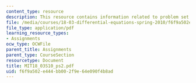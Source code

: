 ```yaml
---
content_type: resource
description: This resource contains information related to problem set 2.
file: /media/courses/18-03-differential-equations-spring-2010/f6f9a502e444bb002f9e64e090f4b8ad_MIT18_03S10_ps2.pdf
file_type: application/pdf
learning_resource_types:
- Assignments
ocw_type: OCWFile
parent_title: Assignments
parent_type: CourseSection
resourcetype: Document
title: MIT18_03S10_ps2.pdf
uid: f6f9a502-e444-bb00-2f9e-64e090f4b8ad
---
```

